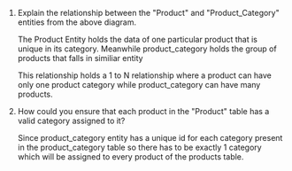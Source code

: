1. Explain the relationship between the "Product" and "Product_Category" entities from the above diagram.

   	The Product Entity holds the data of one particular product that is unique in its category. 
   	Meanwhile product_category holds the group of products that falls in similiar entity 
  
   	This relationship holds a 1 to N relationship where a product can have only one product category 
   	while product_category can have many products.

2. How could you ensure that each product in the "Product" table has a valid category assigned to it?

   	Since product_category entity has a unique id for each category present in the product_category table 
  	so there has to be exactly 1 category which will be assigned to every product of the products table.
